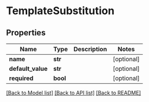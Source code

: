 # TemplateSubstitution

## Properties
Name | Type | Description | Notes
------------ | ------------- | ------------- | -------------
**name** | **str** |  | [optional] 
**default_value** | **str** |  | [optional] 
**required** | **bool** |  | [optional] 

[[Back to Model list]](../README.md#documentation-for-models) [[Back to API list]](../README.md#documentation-for-api-endpoints) [[Back to README]](../README.md)

